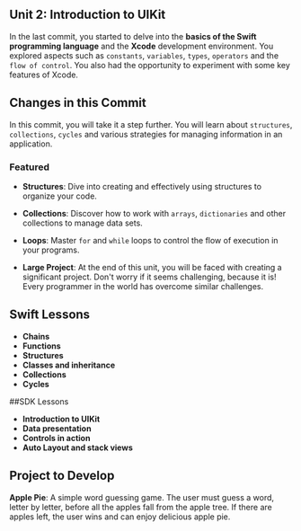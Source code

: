 ## Unit 2: Introduction to UIKit

In the last commit, you started to delve into the **basics of the Swift programming language** and the **Xcode** development environment. You explored aspects such as `constants`, `variables`, `types`, `operators` and the `flow of control`. You also had the opportunity to experiment with some key features of Xcode.

## Changes in this Commit

In this commit, you will take it a step further. You will learn about `structures`, `collections`, `cycles` and various strategies for managing information in an application.

### Featured

- **Structures**: Dive into creating and effectively using structures to organize your code.

- **Collections**: Discover how to work with `arrays`, `dictionaries` and other collections to manage data sets.

- **Loops**: Master `for` and `while` loops to control the flow of execution in your programs.

- **Large Project**: At the end of this unit, you will be faced with creating a significant project. Don't worry if it seems challenging, because it is! Every programmer in the world has overcome similar challenges.

## Swift Lessons

- **Chains**
- **Functions**
- **Structures**
- **Classes and inheritance**
- **Collections**
- **Cycles**

##SDK Lessons

- **Introduction to UIKit**
- **Data presentation**
- **Controls in action**
- **Auto Layout and stack views**

## Project to Develop

**Apple Pie**: A simple word guessing game. The user must guess a word, letter by letter, before all the apples fall from the apple tree. If there are apples left, the user wins and can enjoy delicious apple pie.

